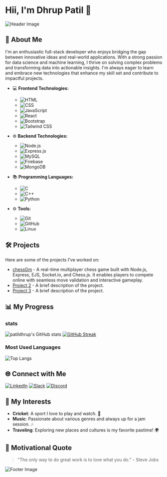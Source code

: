 # Hii, I'm Dhrup Patil 👋

![Header Image](https://www.canva.com/templates/EAE5O3hutjQ-green-and-brown-simple-welcome-new-student-classroom-baner/)

## 🌟 About Me
I'm an enthusiastic full-stack developer who enjoys bridging the gap between innovative ideas and real-world applications. With a strong passion for data science and machine learning, I thrive on solving complex problems and transforming data into actionable insights. I'm always eager to learn and embrace new technologies that enhance my skill set and contribute to impactful projects.

- 💻 **Frontend Technologies:** 
  - ![HTML](https://img.shields.io/badge/-HTML-E34F26?style=flat-square&logo=html5&logoColor=ffffff)
  - ![CSS](https://img.shields.io/badge/-CSS-1572B6?style=flat-square&logo=css3&logoColor=ffffff)
  - ![JavaScript](https://img.shields.io/badge/-JavaScript-F7DF1E?style=flat-square&logo=javascript&logoColor=000000)
  - ![React](https://img.shields.io/badge/-React-61DAFB?style=flat-square&logo=react&logoColor=000000)
  - ![Bootstrap](https://img.shields.io/badge/-Bootstrap-563D7C?style=flat-square&logo=bootstrap&logoColor=ffffff)
  - ![Tailwind CSS](https://img.shields.io/badge/-Tailwind%20CSS-06B6D4?style=flat-square&logo=tailwind-css&logoColor=ffffff)

- ⚙️ **Backend Technologies:**
  - ![Node.js](https://img.shields.io/badge/-Node.js-339933?style=flat-square&logo=node.js&logoColor=ffffff)
  - ![Express.js](https://img.shields.io/badge/-Express.js-000000?style=flat-square&logo=express&logoColor=ffffff)
  - ![MySQL](https://img.shields.io/badge/-MySQL-4479A1?style=flat-square&logo=mysql&logoColor=ffffff)
  - ![Firebase](https://img.shields.io/badge/-Firebase-FFCA28?style=flat-square&logo=firebase&logoColor=ffffff)
  - ![MongoDB](https://img.shields.io/badge/-MongoDB-47A248?style=flat-square&logo=mongodb&logoColor=ffffff)

- 📚 **Programming Languages:**
  - ![C](https://img.shields.io/badge/-C-A8B400?style=flat-square&logo=c&logoColor=ffffff)
  - ![C++](https://img.shields.io/badge/-C++-00599C?style=flat-square&logo=cplusplus&logoColor=ffffff)
  - ![Python](https://img.shields.io/badge/-Python-3776AB?style=flat-square&logo=python&logoColor=ffffff)

- ⚙️ **Tools:**
  - ![Git](https://img.shields.io/badge/-Git-F05032?style=flat-square&logo=git&logoColor=ffffff)
  - ![GitHub](https://img.shields.io/badge/-GitHub-181717?style=flat-square&logo=github&logoColor=ffffff)
  - ![Linux](https://img.shields.io/badge/-Linux-FCC624?style=flat-square&logo=linux&logoColor=000000)

## 🛠️ Projects
Here are some of the projects I've worked on:

- [chessGm](https://github.com/patildhrup/chessGm) -  A real-time multiplayer chess game built with Node.js, Express, EJS, Socket.io, and Chess.js. It enables players to compete online with seamless move validation and interactive gameplay.
- [Project 2](link-to-your-project) - A brief description of the project.
- [Project 3](link-to-your-project) - A brief description of the project.

## 📊 My Progress

### stats
![patildhrup's GitHub stats](https://github-readme-stats.vercel.app/api?username=patildhrup&show_icons=true&theme=radical) [![GitHub Streak](https://streak-stats.demolab.com/?user=patildhrup&theme=radical)](https://git.io/streak-stats)

### Most Used Languages
![Top Langs](https://github-readme-stats.vercel.app/api/top-langs/?username=patildhrup&layout=compact&show_icons=true&theme=radical)

## 🌐 Connect with Me

[![LinkedIn](https://img.shields.io/badge/LinkedIn-blue?style=flat-square&logo=linkedin)](https://www.linkedin.com/in/your-linkedin-username)
[![Slack](https://img.shields.io/badge/Slack-black?style=flat-square&logo=slack)](https://your-slack-link)
[![Discord](https://img.shields.io/badge/Discord-black?style=flat-square&logo=discord)](https://your-discord-link)


## 🎨 My Interests
- **Cricket**: A sport I love to play and watch. 🏏
- **Music**: Passionate about various genres and always up for a jam session. 🎶
- **Traveling**: Exploring new places and cultures is my favorite pastime! 🌍

## 🌈 Motivational Quote
> "The only way to do great work is to love what you do." - Steve Jobs

![Footer Image](https://via.placeholder.com/800x100.png?text=Thank+you+for+visiting+my+profile!)
